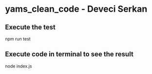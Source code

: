 # yams_clean_code - Deveci Serkan
## Execute the test
npm run test
## Execute code in terminal to see the result
node index.js